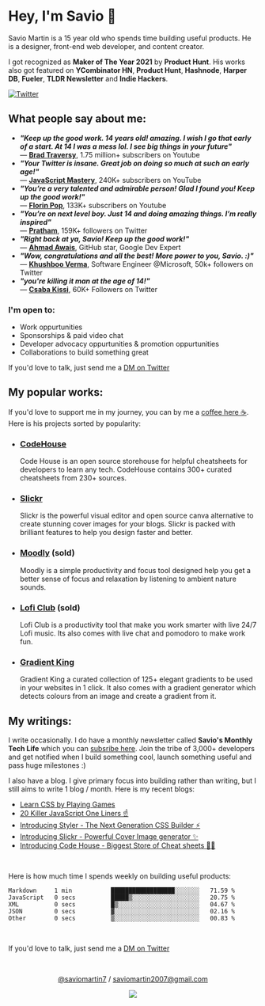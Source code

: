 # Hey, I'm Savio 👋

Savio Martin is a 15 year old who spends time building useful products. He is a designer, front-end web developer, and content creator.

I got recognized as **Maker of The Year 2021** by **Product Hunt**. His works also got featured on **YCombinator HN**, **Product Hunt**, **Hashnode**, **Harper DB**, **Fueler**, **TLDR Newsletter** and **Indie Hackers**.

[![Twitter](https://user-images.githubusercontent.com/61895712/150363205-8c2af146-cdea-4441-9802-2703e1b9d411.png)](https://twitter.com/saviomartin7)

## What people say about me:

- **_"Keep up the good work. 14 years old! amazing. I wish I go that early of a start. At 14 I was a mess lol. I see big things in your future"_** <br>
  — [**Brad Traversy**](https://www.youtube.com/traversymedia), 1.75 million+ subscribers on Youtube
- **_"Your Twitter is insane. Great job on doing so much at such an early age!"_** <br>
  — [**JavaScript Mastery**](https://www.youtube.com/c/JavaScriptMastery), 240K+ subscribers on YouTube
- **_"You’re a very talented and admirable person! Glad I found you! Keep up the good work!"_** <br>
  — [**Florin Pop**](https://www.youtube.com/florinpop), 133K+ subscribers on Youtube
- **_"You’re on next level boy. Just 14 and doing amazing things. I’m really inspired"_** <br>
  — [**Pratham**](https://twitter.com/Prathkum), 159K+ followers on Twitter
- **_"Right back at ya, Savio! Keep up the good work!"_** <br>
  — [**Ahmad Awais**](https://twitter.com/MrAhmadAwais), GitHub star, Google Dev Expert
- **_"Wow, congratulations and all the best! More power to you, Savio. :)"_** <br>
  — [**Khushboo Verma**](https://twitter.com/khushboooverma), Software Engineer @Microsoft, 50k+ followers on Twitter
- **_"you're killing it man at the age of 14!"_** <br>
  — [**Csaba Kissi**](https://twitter.com/csaba_kissi), 60K+ Followers on Twitter

### I'm open to:

- Work oppurtunities
- Sponsorships & paid video chat
- Developer advocacy oppurtunities & promotion oppurtunities
- Collaborations to build something great

If you'd love to talk, just send me a [DM on Twitter](https://twitter.com/saviomartin7)

## My popular works:

If you'd love to support me in my journey, you can by me a [coffee here ☕️](https://ko-fi.com/savio). Here is his projects sorted by popularity:

- ### [CodeHouse](https://codehouse.vercel.app/)
  Code House is an open source storehouse for helpful cheatsheets for developers to learn any tech. CodeHouse contains 300+ curated cheatsheets from 230+ sources.
- ### [Slickr](https://slickr.vercel.app/)
  Slickr is the powerful visual editor and open source canva alternative to create stunning cover images for your blogs. Slickr is packed with brilliant features to help you design faster and better.
- ### [Moodly](http://moodly.site/) (sold)
  Moodly is a simple productivity and focus tool designed help you get a better sense of focus and relaxation by listening to ambient nature sounds.
- ### [Lofi Club](https://loficlub.vercel.app/) (sold)
  Lofi Club is a productivity tool that make you work smarter with live 24/7 Lofi music. Its also comes with live chat and pomodoro to make work fun.
- ### [Gradient King](https://gradient-king.vercel.app)
  Gradient King a curated collection of 125+ elegant gradients to be used in your websites in 1 click. It also comes with a gradient generator which detects colours from an image and create a gradient from it.

## My writings:

I write occasionally. I do have a monthly newsletter called **Savio's Monthly Tech Life** which you can [subsribe here](https://www.getrevue.co/profile/saviomartin7). Join the tribe of 3,000+ developers and get notified when I build something cool, launch something useful and pass huge milestones :)

I also have a blog. I give primary focus into building rather than writing, but I still aims to write 1 blog / month. Here is my recent blogs:

<!-- BLOG-POST-LIST:START -->
- [Learn CSS by Playing Games](https://blog.saviomartin.com/learn-css-by-playing-games)
- [20 Killer JavaScript One Liners ☝️](https://blog.saviomartin.com/20-killer-javascript-one-liners)
- [Introducing Styler - The Next Generation CSS Builder ⚡️](https://blog.saviomartin.com/styler)
- [Introducing Slickr - Powerful Cover Image generator ✨️](https://blog.saviomartin.com/introducing-slickr-powerful-cover-image-generator)
- [Introducing Code House - Biggest Store of Cheat sheets 👨‍💻](https://blog.saviomartin.com/introducing-code-house-biggest-store-of-cheat-sheets)
<!-- BLOG-POST-LIST:END -->

<br>

Here is how much time I spends weekly on building useful products:

<!--START_SECTION:waka-->

```text
Markdown     1 min           ██████████████████░░░░░░░   71.59 %
JavaScript   0 secs          █████▒░░░░░░░░░░░░░░░░░░░   20.75 %
XML          0 secs          █▒░░░░░░░░░░░░░░░░░░░░░░░   04.67 %
JSON         0 secs          ▓░░░░░░░░░░░░░░░░░░░░░░░░   02.16 %
Other        0 secs          ▒░░░░░░░░░░░░░░░░░░░░░░░░   00.83 %
```

<!--END_SECTION:waka-->

<br>

If you'd love to talk, just send me a [DM on Twitter](https://twitter.com/saviomartin7)

<br>

<p align='center'><a href="https://twitter.com/saviomartin7">@saviomartin7<a> / <a href="mailto:saviomartin2007@gmail.com">saviomartin2007@gmail.com<a></p>
<p align='center'><img src='https://visitor-badge.laobi.icu/badge?page_id=saviomartin&left_color=blue&left_text=Total%20Visitors&right_color=#0096c7'></p>
